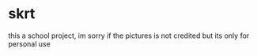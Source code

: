 # skrt 

this a school project, im sorry if the pictures is not credited but its only for personal use
